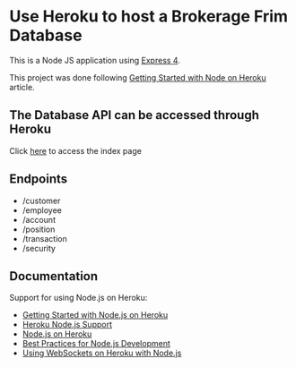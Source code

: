 # Use Heroku to host a Brokerage Frim Database

This is a Node JS application using [Express 4](http://expressjs.com/).

This project was done following [Getting Started with Node on Heroku](https://devcenter.heroku.com/articles/getting-started-with-nodejs) article.

## The Database API can be accessed through Heroku

Click [here](https://radiant-plains-14011.herokuapp.com/) to access the index page

## Endpoints
- /customer
- /employee
- /account
- /position
- /transaction
- /security

## Documentation

Support for using Node.js on Heroku:

- [Getting Started with Node.js on Heroku](https://devcenter.heroku.com/articles/getting-started-with-nodejs)
- [Heroku Node.js Support](https://devcenter.heroku.com/articles/nodejs-support)
- [Node.js on Heroku](https://devcenter.heroku.com/categories/nodejs)
- [Best Practices for Node.js Development](https://devcenter.heroku.com/articles/node-best-practices)
- [Using WebSockets on Heroku with Node.js](https://devcenter.heroku.com/articles/node-websockets)
